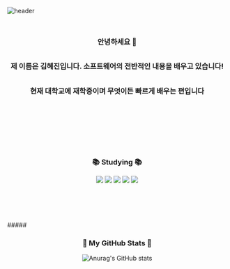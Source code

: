 

![header](https://capsule-render.vercel.app/api?type=waving&color=BFEFFF&height=300&section=header&text=Hello%20World!&fontSize=50)
<br>
<br>

###### <h3 align="center"> 안녕하세요 🙌 </h3>
###### <h3 align="center"> 제 이름은 김혜진입니다. 소프트웨어의 전반적인 내용을 배우고 있습니다!</h3>
###### <h3 align="center"> 현재 대학교에 재학중이며 무엇이든 빠르게 배우는 편입니다 </h3>
###### <h3 align="center">  </h3>

<br>
<br>
<br>
<br>
<br>

#####  <h3 align="center">📚 Studying 📚</h3>
<div align="center">
<img src="https://img.shields.io/badge/Java-007396?style=flat-square&logo=Java&logoColor=white"/></a>
<img src="https://img.shields.io/badge/JAVA-F7DF1E?style=flat&logo=JAVA&logoColor=white"/></a>
<img src="https://img.shields.io/badge/Python-3766AB?style=flat-square&logo=Python&logoColor=white"/></a>
<img src="https://img.shields.io/badge/Mysql-E6B91E?style=flat-square&logo=MySql&logoColor=white"/></a>
<img src="https://img.shields.io/badge/AWS-232F3E?style=flat-square&logo=AmazonAWS&logoColor=white"/></a>
 </div>

<br>
<br>
<br>
<br>
<br>
#####  <h3 align="center">📍 My GitHub Stats 📍</h3>
<div align="center">

![Anurag's GitHub stats](https://github-readme-stats.vercel.app/api?username=hyezzi-ya&theme=gruvbox&show_icons=true)

</div>




